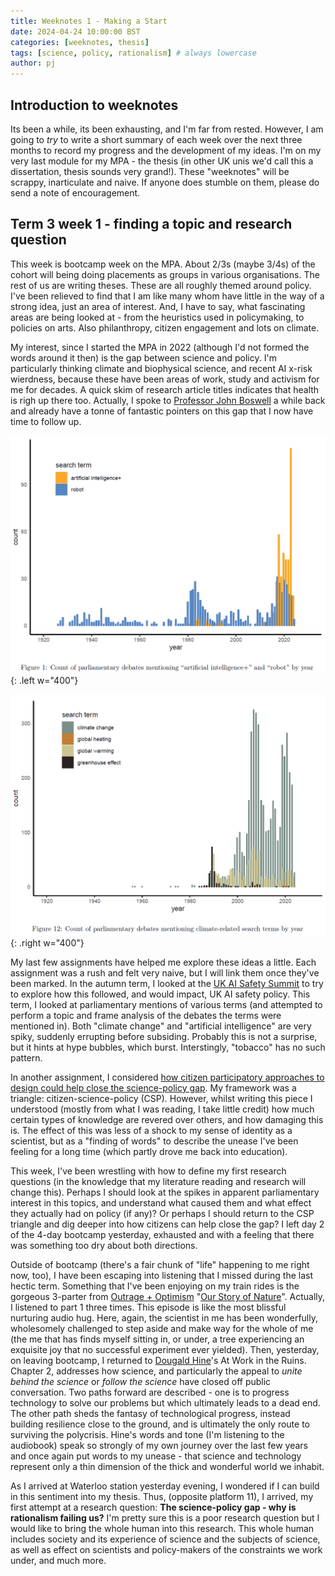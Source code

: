 ```yaml
---
title: Weeknotes 1 - Making a Start
date: 2024-04-24 10:00:00 BST
categories: [weeknotes, thesis]
tags: [science, policy, rationalism] # always lowercase
author: pj
---
```

## Introduction to weeknotes
Its been a while, its been exhausting, and I'm far from rested. However, I am going to *try* to write a short summary of each week over the next three months to record my progress and the development of my ideas. I'm on my very last module for my MPA - the thesis (in other UK unis we'd call this a dissertation, thesis sounds very grand!). These "weeknotes" will be scrappy, inarticulate and naive. If anyone does stumble on them, please do send a note of encouragement.

## Term 3 week 1 - finding a topic and research question
This week is bootcamp week on the MPA. About 2/3s (maybe 3/4s) of the cohort will being doing placements as groups in various organisations. The rest of us are writing theses. These are all roughly themed around policy. I've been relieved to find that I am like many whom have little in the way of a strong idea, just an area of interest. And, I have to say, what fascinating areas are being looked at - from the heuristics used in policymaking, to policies on arts. Also philanthropy, citizen engagement and lots on climate.

My interest, since I started the MPA in 2022 (although I'd not formed the words around it then) is the gap between science and policy. I'm particularly thinking climate and biophysical science, and recent AI x-risk wierdness, because these have been areas of work, study and activism for me for decades. A quick skim of research article titles indicates that health is righ up there too. Actually, I spoke to [Professor John Boswell](https://www.southampton.ac.uk/people/5xbhpx/professor-john-boswell) a while back and already have a tonne of fantastic pointers on this gap that I now have time to follow up.

![Mentions of "artificial intelligence" (also "machine learning" and "neural networks", compared to "robot" in UK Parliamentary debates)](/assets/img/ai-robot-parliamentary-mentions.png){: .left w="400"}

![Mentions of climate-related terms in UK Parliamentary debates)](/assets/img/climate-change-parliamentary-mentions.png){: .right w="400"}

My last few assignments have helped me explore these ideas a little. Each assignment was a rush and felt very naive, but I will link them once they've been marked. In the autumn term, I looked at the [UK AI Safety Summit](https://github.com/PenguinJunk/mpa-assignments/blob/main/The_UK_AI_Safety_Summit_and_the_Policy_Entrepreneurs_Exploiting_its_Windows_of_Opportunity.pdf) to try to explore how this followed, and would impact, UK AI safety policy. This term, I looked at parliamentary mentions of various terms (and attempted to perform a topic and frame analysis of the debates the terms were mentioned in). Both "climate change" and "artificial intelligence" are very spiky, suddenly errupting before subsiding. Probably this is not a surprise, but it hints at hype bubbles, which burst. Interstingly, "tobacco" has no such pattern.


In another assignment, I considered [how citizen participatory approaches to design could help close the science-policy gap](https://github.com/PenguinJunk/mpa-assignments/blob/main/citizen_participatory_design_for_science_related_policy.pdf). My framework was a triangle: citizen-science-policy (CSP). However, whilst writing this piece I understood (mostly from what I was reading, I take little credit) how much certain types of knowledge are revered over others, and how damaging this is. The effect of this was less of a shock to my sense of identity as a scientist, but as a "finding of words" to describe the unease I've been feeling for a long time (which partly drove me back into education).

This week, I've been wrestling with how to define my first research questions (in the knowledge that my literature reading and research will change this). Perhaps I should look at the spikes in apparent parliamentary interest in this topics, and understand what caused them and what effect they actually had on policy (if any)? Or perhaps I should return to the CSP triangle and dig deeper into how citizens can help close the gap? I left day 2 of the 4-day bootcamp yesterday, exhausted and with a feeling that there was something too dry about both directions.

Outside of bootcamp (there's a fair chunk of "life" happening to me right now, too), I have been escaping into listening that I missed during the last hectic term. Something that I've been enjoying on my train rides is the gorgeous 3-parter from [Outrage + Optimism](https://www.outrageandoptimism.org/) "[Our Story of Nature](https://www.outrageandoptimism.org/episodes/our-story-of-nature-from-rupture-to-reconnection-one?hsLang=en)". Actually, I listened to part 1 three times. This episode is like the most blissful nurturing audio hug. Here, again, the scientist in me has been wonderfully, wholesomely challenged to step aside and make way for the whole of me (the me that has finds myself sitting in, or under, a tree experiencing an exquisite joy that no successful experiment ever yielded). Then, yesterday, on leaving bootcamp, I returned to [Dougald Hine](https://dougald.nu/)'s At Work in the Ruins. Chapter 2, addresses how science, and particularly the appeal to *unite behind the science* or *follow the science* have closed off public conversation. Two paths forward are described - one is to progress technology to solve our problems but which ultimately leads to a dead end. The other path sheds the fantasy of technological progress, instead building resilience close to the ground, and is ultimately the only route to surviving the polycrisis. Hine's words and tone (I'm listening to the audiobook) speak so strongly of my own journey over the last few years and once again put words to my unease - that science and technology represent only a thin dimension of the thick and wonderful world we inhabit. 

As I arrived at Waterloo station yesterday evening, I wondered if I can build in this sentiment into my thesis. Thus, (opposite platform 11), I arrived, my first attempt at a research question: **The science-policy gap - why is rationalism failing us?** I'm pretty sure this is a poor research question but I would like to bring the whole human into this research. This whole human includes society and its experience of science and the subjects of science, as well as effect on scientists and policy-makers of the constraints we work under, and much more.